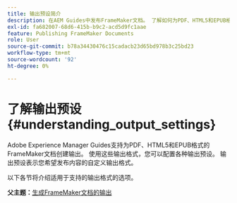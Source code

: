 ```yaml
---
title: 输出预设简介
description: 在AEM Guides中发布FrameMaker文档。 了解如何为PDF、HTML5和EPUB格式的FrameMaker文档生成输出。
exl-id: fa682007-68d6-415b-b9c2-acd5d9fc1aae
feature: Publishing FrameMaker Documents
role: User
source-git-commit: b78a34430476c15cadacb23d65bd978b3c25bd23
workflow-type: tm+mt
source-wordcount: '92'
ht-degree: 0%

---
```


# 了解输出预设 {#understanding_output_settings}

Adobe Experience Manager Guides支持为PDF、HTML5和EPUB格式的FrameMaker文档创建输出。 使用这些输出格式，您可以配置各种输出预设。 输出预设表示您希望发布内容的自定义输出格式。

以下各节将介绍适用于支持的输出格式的选项。

**父主题：**&#x200B;[&#x200B;生成FrameMaker文档的输出](fm-output-generatation.md)
